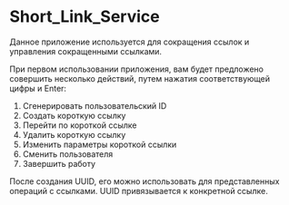 # Short_Link_Service

Данное приложение используется для сокращения ссылок и управления сокращенными ссылками. 

При первом использовании приложения, вам будет предложено совершить несколько действий, путем нажатия соответствующей цифры и Enter:

1. Сгенерировать пользовательский ID
2. Создать короткую ссылку
3. Перейти по короткой ссылке
4. Удалить короткую ссылку
5. Изменить параметры короткой ссылки
6. Сменить пользователя
7. Завершить работу

После создания UUID, его можно использовать для представленных операций с ссылками. UUID привязывается к конкретной ссылке.
